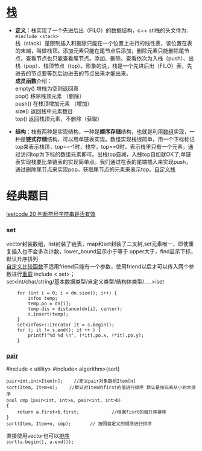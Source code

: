 # [栈](https://blog.csdn.net/u011630575/article/details/79735350)
- **[定义](https://blog.csdn.net/u011630575/article/details/79735350)**：栈实现了一个先进后出（FILO）的数据结构，c++ stl栈的头文件为:     `#include <stack>`      
栈（stack）是限制插入和删除只能在一个位置上进行的线性表，该位置在表的末端，叫做栈顶。添加元素只能在尾节点后添加，删除元素只能删除尾节点，查看节点也只能查看尾节点。添加、删除、查看依次为入栈（push）、出栈（pop）、栈顶节点（top）。形象的说，栈是一个先进后出（FILO）表，先进去的节点要等到后边进去的节点出来才能出来。   
**成员函数**介绍：  
empty() 堆栈为空则返回真  
pop() 移除栈顶元素 （删除）  
push() 在栈顶增加元素 （增加）  
size() 返回栈中元素数目  
top() 返回栈顶元素，不删除（获取）   
  
- **结构**：栈有两种是实现结构，一种是**顺序存储**结构，也就是利用[数组](https://blog.csdn.net/zichen_ziqi/article/details/80807989)实现，一种是**链式存储**结构，可以用单链表实现。数组实现栈很简单，用一个下标标记top来表示栈顶，top==-1时，栈空，top==0时，表示栈里只有一个元素，通过访问top为下标的数组元素即可。出栈top自减，入栈top自加就OK了;单链表实现栈要比单链表的实现简单点。我们通过在表的尾端插入来实现push，通过删除尾节点来实现pop，获取尾节点的元素来表示top。[自定义栈](https://blog.csdn.net/qq_20366761/article/details/70053813)

# 经典题目

[leetcode 20 判断符号字符串是否有效](E:/English/GitHub_test/wal_destiny/leetcode/20-Valid-Parentheses.md)  


### set
vector封装数组，list封装了链表，map和set封装了二叉树,set元素唯一，即使重复插入也不会多次计数，lower_bound显示小于等于 upper大于，find显示下标，默认升序排列   
[自定义比较函数](https://www.cnblogs.com/xjyxp/p/11447091.html)不适用friend只能有一个参数，使用friend以后才可以传入两个参数进行[重载](https://www.cnblogs.com/lengbingshy/p/3491192.html)
include < set>；  
set<int/char/string/基本数据类型/自定义类型/结构体类型/.....>iset   
```	set<infos> s;
	for (int i = 0; i < dn.size(); i++) {
		infos temp;
		temp.po = dn[i];
		temp.dis = distance(dn[i], center);
		s.insert(temp);
	}
	set<infos>::iterator it = s.begin();
	for (; it != s.end(); it ++ ) {
		printf("%d %d \n", (*it).po.x, (*it).po.y);
	} 
```

### [pair](https://www.cnblogs.com/Sunrises/p/10363394.html)
#include < utility> #include< algorithm>(sort)  
```
pair<int,int>Item[n];    //定义pair对象数组Item[n]
sort(Item, Item+n); 　　//默认对Item的first的值进行排序 默认是按元素从小到大排序
bool cmp（pair<int, int>a, pair<int, int>b）
{
    return a.first<b.first;            //根据fisrt的值升序排序
} 
sort(Item, Item+n, cmp);       // 按照自定义的顺序进行排序
```
直接使用vector也可以[排序](https://www.cnblogs.com/zhouxiaosong/p/5557990.html)  
`sort(a.begin(), a.end());`




